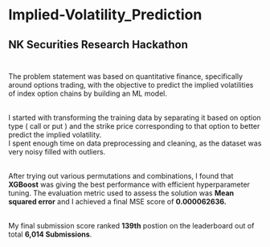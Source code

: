 # Implied-Volatility_Prediction
## NK Securities Research Hackathon <br><br>

The problem statement was based on quantitative finance, specifically around options trading, with the objective to predict the implied volatilities of index option chains by building an ML model.<br><br>

I started with transforming the training data by separating it based on option type ( call or put ) and the strike price corresponding to that option to better predict the implied volatility. <br>
I spent enough time on data preprocessing and cleaning, as the dataset was very noisy filled with outliers.<br><br>

After trying out various permutations and combinations, I found that **XGBoost** was giving the best performance with efficient hyperparameter tuning. The evaluation metric used to assess the solution was **Mean squared error** and I achieved a final MSE score of **0.000062636.** <br><br>

My final submission score  ranked **139th** postion on the leaderboard out of total **6,014 Submissions**.

